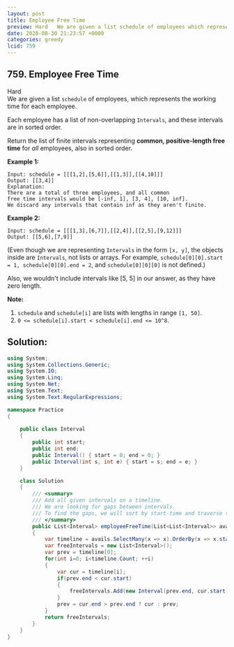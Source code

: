 ```yaml
---
layout: post
title: Employee Free Time
preview: Hard   We are given a list schedule of employees which represents the working time for each employee  Each employee has a list of no
date: 2020-08-30 21:23:57 +0000
categories: greedy
lcid: 759
---
```


## 759. Employee Free Time
Hard  
We are given a list `schedule` of employees, which represents the working time for each employee.

Each employee has a list of non-overlapping `Intervals`, and these intervals are in sorted order.

Return the list of finite intervals representing **common, positive-length free time** for *all* employees, also in sorted order.

**Example 1:**

```
Input: schedule = [[[1,2],[5,6]],[[1,3]],[[4,10]]]
Output: [[3,4]]
Explanation:
There are a total of three employees, and all common
free time intervals would be [-inf, 1], [3, 4], [10, inf].
We discard any intervals that contain inf as they aren't finite.
```



**Example 2:**

```
Input: schedule = [[[1,3],[6,7]],[[2,4]],[[2,5],[9,12]]]
Output: [[5,6],[7,9]]
```



(Even though we are representing `Intervals` in the form `[x, y]`, the objects inside are `Intervals`, not lists or arrays. For example, `schedule[0][0].start = 1, schedule[0][0].end = 2`, and `schedule[0][0][0]` is not defined.)

Also, we wouldn't include intervals like [5, 5] in our answer, as they have zero length.

**Note:**

1. `schedule` and `schedule[i]` are lists with lengths in range `[1, 50]`.
2. `0 <= schedule[i].start < schedule[i].end <= 10^8`.

## Solution:

```c#
using System;
using System.Collections.Generic;
using System.IO;
using System.Linq;
using System.Net;
using System.Text;
using System.Text.RegularExpressions;

namespace Practice
{
	
	public class Interval
	{
		public int start;
		public int end;
		public Interval() { start = 0; end = 0; }
		public Interval(int s, int e) { start = s; end = e; }
	}

	class Solution
	{
		/// <summary>
        /// Add all given intervals on a timeline. 
        /// We are looking for gaps between intervals. 
        /// To find the gaps, we will sort by start-time and traverse the list
        /// </summary>
		public List<Interval> employeeFreeTime(List<List<Interval>> avails)
		{
			var timeline = avails.SelectMany(x => x).OrderBy(x => x.start).ToList();
			var freeIntervals = new List<Interval>();
			var prev = timeline[0];
			for(int i=0; i<timeline.Count; ++i)
			{
				var cur = timeline[i];
				if(prev.end < cur.start)
				{
					freeIntervals.Add(new Interval(prev.end, cur.start));
				}
				prev = cur.end > prev.end ? cur : prev;
			}
			return freeIntervals;
		}
	}
}
```